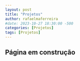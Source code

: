 ```yaml
---
layout: post
title: "Projetos"
author: rafaelmaferreira
#date: 2023-10-27 18:30:00 -500
categories: [Projetos]
tags: [Projetos]
---
```


## Página em construção
